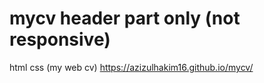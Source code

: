 # mycv header part only (not responsive)
html css (my web cv)
https://azizulhakim16.github.io/mycv/
